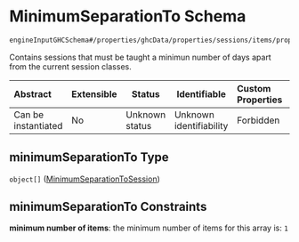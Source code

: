 # MinimumSeparationTo Schema

```txt
engineInputGHCSchema#/properties/ghcData/properties/sessions/items/properties/sessionRelations/properties/minimumSeparationTo
```

Contains sessions that must be taught a minimun number of days apart from the current session classes.


| Abstract            | Extensible | Status         | Identifiable            | Custom Properties | Additional Properties | Access Restrictions | Defined In                                                         |
| :------------------ | ---------- | -------------- | ----------------------- | :---------------- | --------------------- | ------------------- | ------------------------------------------------------------------ |
| Can be instantiated | No         | Unknown status | Unknown identifiability | Forbidden         | Allowed               | none                | [ghc.schema.json\*](../out/ghc.schema.json "open original schema") |

## minimumSeparationTo Type

`object[]` ([MinimumSeparationToSession](ghc-properties-ghcdata-properties-sessions-session-properties-sessionrelations-properties-minimumseparationto-minimumseparationtosession.md))

## minimumSeparationTo Constraints

**minimum number of items**: the minimum number of items for this array is: `1`
